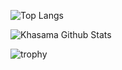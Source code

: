 ![Top Langs](https://github-stats.agentbot.xyz/api/top-langs/?username=khasama&theme=dracula&layout=compact)

![Khasama Github Stats](https://github-stats.agentbot.xyz/api?username=khasama&count_private=true&show_icons=true&theme=dracula&include_all_commits=true)

![trophy](https://github-profile-trophy.vercel.app/?username=khasama&theme=dracula)

<!--
**khasama/khasama** is a ✨ _special_ ✨ repository because its `README.md` (this file) appears on your GitHub profile.

Here are some ideas to get you started:

- 🔭 I’m currently working on ...
- 🌱 I’m currently learning ...
- 👯 I’m looking to collaborate on ...
- 🤔 I’m looking for help with ...
- 💬 Ask me about ...
- 📫 How to reach me: ...
- 😄 Pronouns: ...
- ⚡ Fun fact: ...
-->

